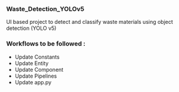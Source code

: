 
### Waste_Detection_YOLOv5

UI based project to detect and classify waste materials using 
object detection (YOLO v5)


### Workflows to be followed :
* Update Constants
* Update Entity
* Update Component
* Update Pipelines
* Update app.py
